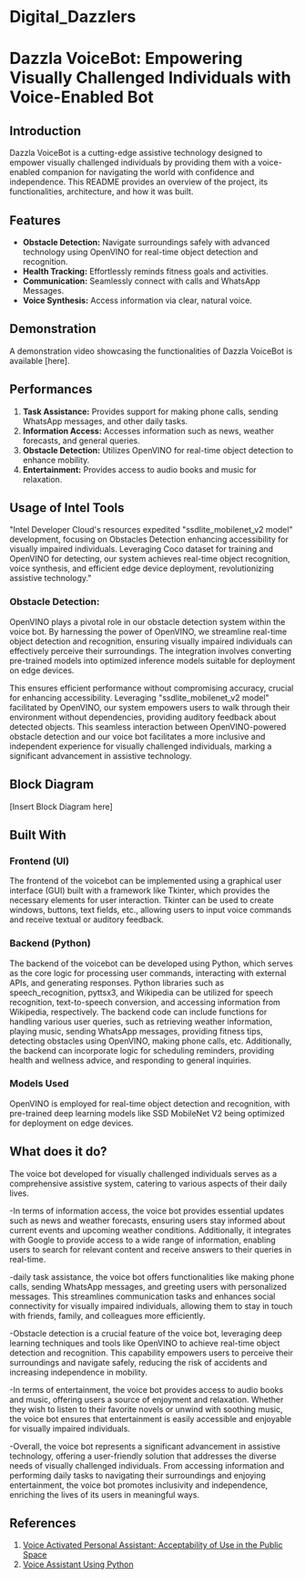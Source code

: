 # Digital_Dazzlers
# Dazzla VoiceBot: Empowering Visually Challenged Individuals with Voice-Enabled Bot

## Introduction

Dazzla VoiceBot is a cutting-edge assistive technology designed to empower visually challenged individuals by providing them with a voice-enabled companion for navigating the world with confidence and independence. This README provides an overview of the project, its functionalities, architecture, and how it was built.

## Features

- **Obstacle Detection:** Navigate surroundings safely with advanced technology using OpenVINO for real-time object detection and recognition.
- **Health Tracking:** Effortlessly reminds fitness goals and activities.
- **Communication:** Seamlessly connect with calls and WhatsApp Messages.
- **Voice Synthesis:** Access information via clear, natural voice.

## Demonstration

A demonstration video showcasing the functionalities of Dazzla VoiceBot is available [here].

## Performances

1. **Task Assistance:** Provides support for making phone calls, sending WhatsApp messages, and other daily tasks.
2. **Information Access:** Accesses information such as news, weather forecasts, and general queries.
3. **Obstacle Detection:** Utilizes OpenVINO for real-time object detection to enhance mobility.
4. **Entertainment:** Provides access to audio books and music for relaxation.

## Usage of Intel Tools

"Intel Developer Cloud's resources expedited "ssdlite_mobilenet_v2 model" development, focusing on Obstacles Detection enhancing accessibility for visually impaired individuals. Leveraging Coco dataset for training and OpenVINO for detecting, our system achieves real-time object recognition, voice synthesis, and efficient edge device deployment, revolutionizing assistive technology."

### Obstacle Detection:

OpenVINO plays a pivotal role in our obstacle detection system within the voice bot. By harnessing the power of OpenVINO, we streamline real-time object detection and recognition, ensuring visually impaired individuals can effectively perceive their surroundings. The integration involves converting pre-trained models into optimized inference models suitable for deployment on edge devices.

 This ensures efficient performance without compromising accuracy, crucial for enhancing accessibility. Leveraging "ssdlite_mobilenet_v2 model" facilitated by OpenVINO, our system empowers users to walk through their environment without dependencies, providing auditory feedback about detected objects. This seamless interaction between OpenVINO-powered obstacle detection and our voice bot facilitates a more inclusive and independent experience for visually challenged individuals, marking a significant advancement in assistive technology.
 
## Block Diagram

[Insert Block Diagram here]

## Built With

### Frontend (UI)

The frontend of the voicebot can be implemented using a graphical user interface (GUI) built with a framework like Tkinter, which provides the necessary elements for user interaction.
Tkinter can be used to create windows, buttons, text fields, etc., allowing users to input voice commands and receive textual or auditory feedback.

### Backend (Python)

The backend of the voicebot can be developed using Python, which serves as the core logic for processing user commands, interacting with external APIs, and generating responses.
Python libraries such as speech_recognition, pyttsx3, and Wikipedia can be utilized for speech recognition, text-to-speech conversion, and accessing information from Wikipedia, respectively.
The backend code can include functions for handling various user queries, such as retrieving weather information, playing music, sending WhatsApp messages, providing fitness tips, detecting obstacles using OpenVINO, making phone calls, etc.
Additionally, the backend can incorporate logic for scheduling reminders, providing health and wellness advice, and responding to general inquiries.

### Models Used

OpenVINO is employed for real-time object detection and recognition, with pre-trained deep learning models like SSD MobileNet V2 being optimized for deployment on edge devices.

## What does it do?

The voice bot developed for visually challenged individuals serves as a comprehensive assistive system, catering to various aspects of their daily lives. 

-In terms of information access, the voice bot provides essential updates such as news and weather forecasts, ensuring users stay informed about current events and upcoming weather conditions. Additionally, it integrates with Google to provide access to a wide range of information, enabling users to search for relevant content and receive answers to their queries in real-time.

-daily task assistance, the voice bot offers functionalities like making phone calls, sending WhatsApp messages, and greeting users with personalized messages. This streamlines communication tasks and enhances social connectivity for visually impaired individuals, allowing them to stay in touch with friends, family, and colleagues more efficiently.

-Obstacle detection is a crucial feature of the voice bot, leveraging deep learning techniques and tools like OpenVINO to achieve real-time object detection and recognition. This capability empowers users to perceive their surroundings and navigate safely, reducing the risk of accidents and increasing independence in mobility.

-In terms of entertainment, the voice bot provides access to audio books and music, offering users a source of enjoyment and relaxation. Whether they wish to listen to their favorite novels or unwind with soothing music, the voice bot ensures that entertainment is easily accessible and enjoyable for visually impaired individuals.

-Overall, the voice bot represents a significant advancement in assistive technology, offering a user-friendly solution that addresses the diverse needs of visually challenged individuals. From accessing information and performing daily tasks to navigating their surroundings and enjoying entertainment, the voice bot promotes inclusivity and independence, enriching the lives of its users in meaningful ways.


## References

1. [Voice Activated Personal Assistant: Acceptability of Use in the Public Space](https://link.springer.com/chapter/10.1007/978-3-319-07863-2_32)
2. [Voice Assistant Using Python](https://www.ijirt.org/research-paper/publication/2/IJIRT102042.pdf)


